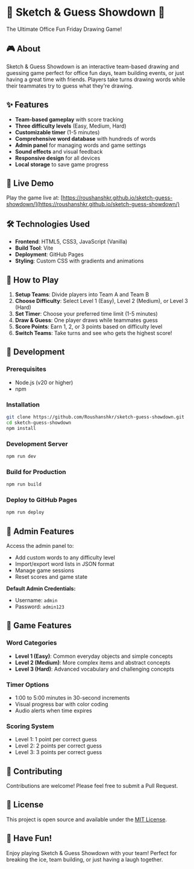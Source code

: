 # 🎨 Sketch & Guess Showdown 🎯

The Ultimate Office Fun Friday Drawing Game!

## 🎮 About

Sketch & Guess Showdown is an interactive team-based drawing and guessing game perfect for office fun days, team building events, or just having a great time with friends. Players take turns drawing words while their teammates try to guess what they're drawing.

## ✨ Features

- **Team-based gameplay** with score tracking
- **Three difficulty levels** (Easy, Medium, Hard)
- **Customizable timer** (1-5 minutes)
- **Comprehensive word database** with hundreds of words
- **Admin panel** for managing words and game settings
- **Sound effects** and visual feedback
- **Responsive design** for all devices
- **Local storage** to save game progress

## 🚀 Live Demo

Play the game live at: [https://roushanshkr.github.io/sketch-guess-showdown/](https://roushanshkr.github.io/sketch-guess-showdown/)

## 🛠️ Technologies Used

- **Frontend**: HTML5, CSS3, JavaScript (Vanilla)
- **Build Tool**: Vite
- **Deployment**: GitHub Pages
- **Styling**: Custom CSS with gradients and animations

## 🎯 How to Play

1. **Setup Teams**: Divide players into Team A and Team B
2. **Choose Difficulty**: Select Level 1 (Easy), Level 2 (Medium), or Level 3 (Hard)
3. **Set Timer**: Choose your preferred time limit (1-5 minutes)
4. **Draw & Guess**: One player draws while teammates guess
5. **Score Points**: Earn 1, 2, or 3 points based on difficulty level
6. **Switch Teams**: Take turns and see who gets the highest score!

## 🔧 Development

### Prerequisites
- Node.js (v20 or higher)
- npm

### Installation
```bash
git clone https://github.com/Roushanshkr/sketch-guess-showdown.git
cd sketch-guess-showdown
npm install
```

### Development Server
```bash
npm run dev
```

### Build for Production
```bash
npm run build
```

### Deploy to GitHub Pages
```bash
npm run deploy
```

## 📝 Admin Features

Access the admin panel to:
- Add custom words to any difficulty level
- Import/export word lists in JSON format
- Manage game sessions
- Reset scores and game state

**Default Admin Credentials:**
- Username: `admin`
- Password: `admin123`

## 🎨 Game Features

### Word Categories
- **Level 1 (Easy)**: Common everyday objects and simple concepts
- **Level 2 (Medium)**: More complex items and abstract concepts
- **Level 3 (Hard)**: Advanced vocabulary and challenging concepts

### Timer Options
- 1:00 to 5:00 minutes in 30-second increments
- Visual progress bar with color coding
- Audio alerts when time expires

### Scoring System
- Level 1: 1 point per correct guess
- Level 2: 2 points per correct guess
- Level 3: 3 points per correct guess

## 🤝 Contributing

Contributions are welcome! Please feel free to submit a Pull Request.

## 📄 License

This project is open source and available under the [MIT License](LICENSE).

## 🎉 Have Fun!

Enjoy playing Sketch & Guess Showdown with your team! Perfect for breaking the ice, team building, or just having a laugh together.
